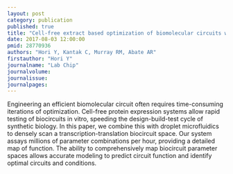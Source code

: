 ```yaml
---
layout: post
category: publication
published: true
title: "Cell-free extract based optimization of biomolecular circuits with droplet microfluidics."
date: 2017-08-03 12:00:00
pmid: 28770936
authors: "Hori Y, Kantak C, Murray RM, Abate AR"
firstauthor: "Hori Y"
journalname: "Lab Chip"
journalvolume: 
journalissue: 
journalpages: 
---
```


Engineering an efficient biomolecular circuit often requires time-consuming iterations of optimization. Cell-free protein expression systems allow rapid testing of biocircuits in vitro, speeding the design-build-test cycle of synthetic biology. In this paper, we combine this with droplet microfluidics to densely scan a transcription-translation biocircuit space. Our system assays millions of parameter combinations per hour, providing a detailed map of function. The ability to comprehensively map biocircuit parameter spaces allows accurate modeling to predict circuit function and identify optimal circuits and conditions.


